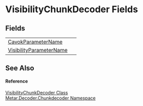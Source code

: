 # VisibilityChunkDecoder Fields




## Fields
<table>
<tr>
<td><a href="F_Metar_Decoder_Chunkdecoder_VisibilityChunkDecoder_CavokParameterName.md">CavokParameterName</a></td>
<td> </td></tr>
<tr>
<td><a href="F_Metar_Decoder_Chunkdecoder_VisibilityChunkDecoder_VisibilityParameterName.md">VisibilityParameterName</a></td>
<td> </td></tr>
</table>

## See Also


#### Reference
<a href="T_Metar_Decoder_Chunkdecoder_VisibilityChunkDecoder.md">VisibilityChunkDecoder Class</a>  
<a href="N_Metar_Decoder_Chunkdecoder.md">Metar.Decoder.Chunkdecoder Namespace</a>  

